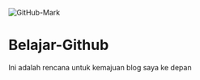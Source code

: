 ![GitHub-Mark](https://user-images.githubusercontent.com/77044934/110262480-6ba34580-7fe6-11eb-9561-26613adc7033.png)
# Belajar-Github
Ini adalah rencana untuk kemajuan blog saya ke depan
